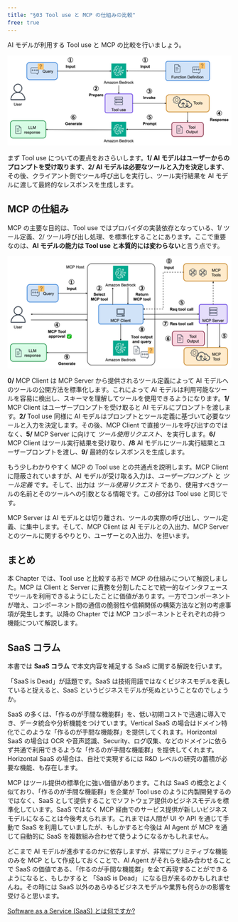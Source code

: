 ```yaml
---
title: "§03 Tool use と MCP の仕組みの比較"
free: true
---
```


AI モデルが利用する Tool use と MCP の比較を行いましょう。

![030101](/images/books/security-of-the-mcp/fig_c03_s01_01.png)

まず Tool use についての要点をおさらいします。**1/ AI モデルはユーザーからのプロンプトを受け取ります**、**2/ AI モデルは必要なツールと入力を決定します**、その後、クライアント側でツール呼び出しを実行し、ツール実行結果を AI モデルに渡して最終的なレスポンスを生成します。

## MCP の仕組み

MCP の主要な目的は、Tool use ではプロバイダの実装依存となっている、1/ ツール定義、2/ ツール呼び出し処理、を標準化することにあります。ここで重要なのは、**AI モデルの能力は Tool use と本質的には変わらない**と言う点です。

![030102](/images/books/security-of-the-mcp/fig_c03_s01_02.png)

**0/** MCP Client は MCP Server から提供されるツール定義によって AI モデルへのツールの公開方法を標準化します。これによって AI モデルは利用可能なツールを容易に検出し、スキーマを理解してツールを使用できるようになります。**1/** MCP Client はユーザープロンプトを受け取ると AI モデルにプロンプトを渡します。**2/** Tool use 同様に AI モデルはプロンプトとツール定義に基づいて必要なツールと入力を決定します。その後、MCP Client で直接ツールを呼び出すのではなく、**5/** MCP Server に向けて _ツール使用リクエスト_、を実行します。**6/** MCP Client はツール実行結果を受け取り、**/8** AI モデルにツール実行結果とユーザープロンプトを渡し、**9/** 最終的なレスポンスを生成します。

もう少しわかりやすく MCP の Tool use との共通点を説明します。MCP Client に隠蔽されていますが、AI モデルが受け取る入力は、_ユーザープロンプト_ と _ツール定義_ です。そして、出力は _ツール使用リクエスト_ であり、使用すべきツールの名前とそのツールへの引数となる情報です。この部分は Tool use と同じです。

MCP Server は AI モデルとは切り離され、ツールの実際の呼び出し、ツール定義、に集中します。そして、MCP Client は AI モデルとの入出力、MCP Server とのツールに関するやりとり、ユーザーとの入出力、を担います。

## まとめ

本 Chapter では、Tool use と比較する形で MCP の仕組みについて解説しました。MCP は Client と Server に責務を分割したことで統一的なインタフェースでツールを利用できるようにしたことに価値があります。一方でコンポーネントが増え、コンポーネント間の通信の脆弱性や信頼関係の構築方法など別の考慮事項が発生します。以降の Chapter では MCP コンポーネントとそれぞれの持つ機能について解説します。

## SaaS コラム

本書では **SaaS コラム** で本文内容を補足する SaaS に関する解説を行います。

「SaaS is Dead」が話題です。SaaS は技術用語ではなくビジネスモデルを表していると捉えると、SaaS というビジネスモデルが死ぬということなのでしょうか。

SaaS の多くは、「作るのが手間な機能群」を、低い初期コストで迅速に導入でき、データ統合や分析機能をつけています。Vertical SaaS の場合はドメイン特化でこのような「作るのが手間な機能群」を提供してくれます。Horizontal SaaS の場合は OCR や音声認識、Security、ログ収集、などのドメインに依らず共通で利用できるような「作るのが手間な機能群」を提供してくれます。Horizontal SaaS の場合は、自社で実現するには R&D レベルの研究の蓄積が必要な機能、も存在します。

MCP はツール提供の標準化に強い価値があります。これは SaaS の概念とよく似ており、「作るのが手間な機能群」を企業が Tool use のように内製開発するのではなく、SaaS として提供することでソフトウェア提供のビジネスモデルを標準化しています。SaaS ではなく MCP 経由でのサービス提供が新しいビジネスモデルになることは今後考えられます。これまでは人間が UI や API を通じて手動で SaaS を利用していましたが、もしかすると今後は AI Agent が MCP を通じて自動的に SaaS を複数組み合わせて使うようになるかもしれません。

どこまで AI モデルが進歩するのかに依存しますが、非常にプリミティブな機能のみを MCP として作成しておくことで、AI Agent がそれらを組み合わせることで SaaS の価値である、「作るのが手間な機能群」を全て再現することができるようになると、もしかすると 「SaaS is Dead」 になる日が来るのかもしれませんね。その時には SaaS 以外のあらゆるビジネスモデルや業界も何らかの影響を受けると思います。

[Software as a Service (SaaS) とは何ですか?](https://aws.amazon.com/jp/what-is/saas/)
